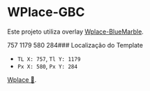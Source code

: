 # WPlace-GBC

Este projeto utiliza overlay [Wplace-BlueMarble](https://github.com/SwingTheVine/Wplace-BlueMarble).

757 1179 580 284###  Localização do Template

- `TL X: 757`, `Tl Y: 1179`
- `Px X: 580`, `Px Y: 284`

[Wplace 📍](https://wplace.live/?lat=-26.318548297974367&lng=-46.831553065722666&zoom=16.925473372883097).
